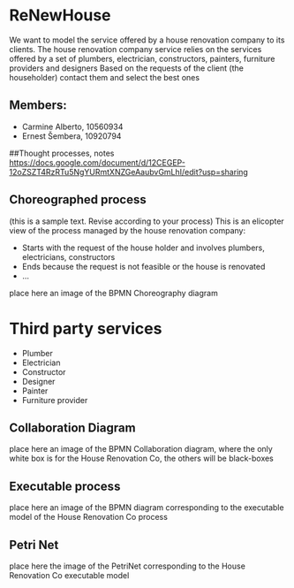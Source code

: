 # ReNewHouse

We want to model the service offered by a house renovation company to its clients. The house renovation company service relies on the services offered by a set of plumbers, electrician, constructors, painters, furniture providers and designers
Based on the requests of the client (the householder) contact them and select the best ones

## Members:

- Carmine Alberto, 10560934
- Ernest Šembera, 10920794

##Thought processes, notes
https://docs.google.com/document/d/12CEGEP-12oZSZT4RzRTu5NgYURmtXNZGeAaubvGmLhI/edit?usp=sharing

## Choreographed process

(this is a sample text. Revise according to your process)
This is an elicopter view of the process managed by the house renovation company:

- Starts with the request of the house holder and involves plumbers, electricians, constructors
- Ends because the request is not feasible or the house is renovated
- ...

place here an image of the BPMN Choreography diagram

# Third party services

- Plumber
- Electrician
- Constructor
- Designer
- Painter
- Furniture provider

## Collaboration Diagram

place here an image of the BPMN Collaboration diagram, where the only white box is for the House Renovation Co, the others will be black-boxes

## Executable process

place here an image of the BPMN diagram corresponding to the executable model of the House Renovation Co process

## Petri Net

place here the image of the PetriNet corresponding to the House Renovation Co executable model

